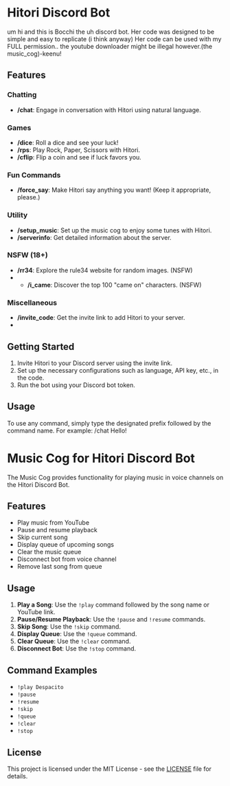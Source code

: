 # Hitori Discord Bot

um hi and this is Bocchi the uh discord bot. Her code was designed to be simple and easy to replicate (i think anyway) Her code can be used with my FULL permission.. the youtube downloader might be illegal however.(the music_cog)-keenu!

## Features

### Chatting
- **/chat**: Engage in conversation with Hitori using natural language.

### Games
- **/dice**: Roll a dice and see your luck!
- **/rps**: Play Rock, Paper, Scissors with Hitori.
- **/cflip**: Flip a coin and see if luck favors you.

### Fun Commands
- **/force_say**: Make Hitori say anything you want! (Keep it appropriate, please.)

### Utility
- **/setup_music**: Set up the music cog to enjoy some tunes with Hitori.
- **/serverinfo**: Get detailed information about the server.

### NSFW (18+)
- **/rr34**: Explore the rule34 website for random images. (NSFW)
- - **/i_came**: Discover the top 100 "came on" characters. (NSFW)

### Miscellaneous
- **/invite_code**: Get the invite link to add Hitori to your server.
- 

## Getting Started

1. Invite Hitori to your Discord server using the invite link.
2. Set up the necessary configurations such as language, API key, etc., in the code.
3. Run the bot using your Discord bot token.

## Usage

To use any command, simply type the designated prefix followed by the command name. For example:
/chat Hello!

##

##


# Music Cog for Hitori Discord Bot

The Music Cog provides functionality for playing music in voice channels on the Hitori Discord Bot.

## Features

- Play music from YouTube
- Pause and resume playback
- Skip current song
- Display queue of upcoming songs
- Clear the music queue
- Disconnect bot from voice channel
- Remove last song from queue

## Usage

1. **Play a Song**: Use the `!play` command followed by the song name or YouTube link.
2. **Pause/Resume Playback**: Use the `!pause` and `!resume` commands.
3. **Skip Song**: Use the `!skip` command.
4. **Display Queue**: Use the `!queue` command.
5. **Clear Queue**: Use the `!clear` command.
6. **Disconnect Bot**: Use the `!stop` command.

## Command Examples

- `!play Despacito`
- `!pause`
- `!resume`
- `!skip`
- `!queue`
- `!clear`
- `!stop`



## License

This project is licensed under the MIT License - see the [LICENSE](LICENSE) file for details.

